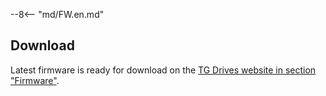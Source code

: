 --8<-- "md/FW.en.md"

## Download
Latest firmware is ready for download on the 
[TG Drives website in section "Firmware"](https://www.tgdrives.cz/products/servodrives/7247#firmwareSection).